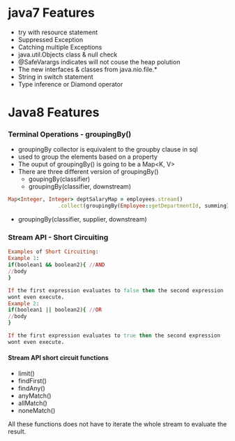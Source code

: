 # java7 Features
- try with resource statement
- Suppressed Exception
- Catching multiple Exceptions
- java.util.Objects class & null check
- @SafeVarargs indicates will not couse the heap polution
- The new interfaces & classes from java.nio.file.*
- String in switch statement
- Type inference or Diamond operator

# Java8 Features

### Terminal Operations - groupingBy()
- groupingBy collector is equivalent to the groupby clause in sql
- used to group the elements based on a property
- The ouput of groupingBy() is going to be a Map<K, V>
- There are three different version of groupingBy()
  - goupingBy(classifier)
  - groupingBy(classifier, downstream)

``` ruby
Map<Integer, Integer> deptSalaryMap = employees.stream()
                .collect(groupingBy(Employee::getDepartmentId, summingInt(Employee::getSalary)));
```
  - groupingBy(classifier, supplier, downstream)

### Stream API - Short Circuiting

``` ruby
Examples of Short Circuiting:
Example 1:
if(boolean1 && boolean2){ //AND
//body
}

If the first expression evaluates to false then the second expression
wont even execute.
Example 2:
if(boolean1 || boolean2){ //OR
//body
}

If the first expression evaluates to true then the second expression
wont even execute.
```

#### Stream API short circuit functions

  - limit()
  - findFirst()
  - findAny()
  - anyMatch()
  - allMatch()
  - noneMatch()

<p>All these functions does not have to iterate the whole stream to evaluate the result.</p>

